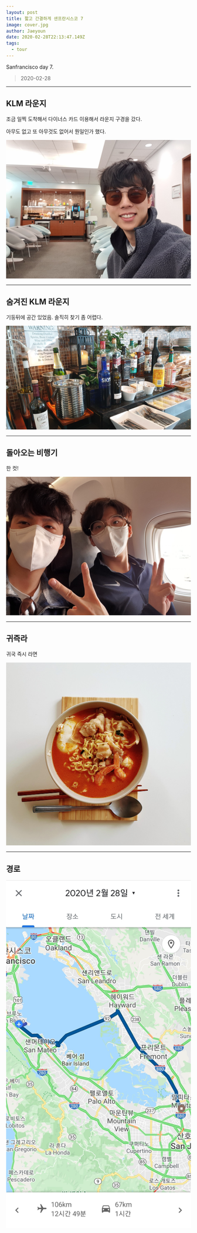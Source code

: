 ```yaml
---
layout: post
title: 짧고 간결하게 샌프란시스코 7
image: cover.jpg
author: Jaeyoun
date: 2020-02-28T22:13:47.149Z
tags: 
  - tour
---
```


Sanfrancisco day 7.
> 2020-02-28

---

## KLM 라운지
조금 일찍 도착해서 다이너스 카드 이용해서 라운지 구경을 갔다.

아무도 없고 또 아무것도 없어서 뭔일인가 했다.

![lounge](lounge.jpg)

---

## 숨겨진 KLM 라운지
기둥뒤에 공간 있었음. 솔직히 찾기 좀 어렵다.

![lounge2](lounge2.jpg)

---

## 돌아오는 비행기
한 컷!

![flight](flight.jpg)

---

## 귀즉라
귀국 즉시 라면

![ramen](ramen.jpg)

---

## 경로
![28](28.jpg)